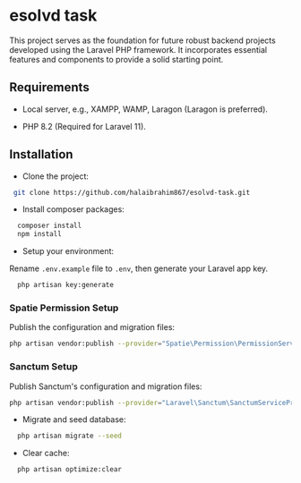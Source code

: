 
# esolvd task
This project serves as the foundation for future robust backend projects developed using the Laravel PHP framework. It incorporates essential features and components to provide a solid starting point.
## Requirements

- Local server, e.g., XAMPP, WAMP, Laragon (Laragon is preferred).

- PHP 8.2 (Required for Laravel 11).

## Installation

- Clone the project:

```bash
 git clone https://github.com/halaibrahim867/esolvd-task.git

```

- Install composer packages:

```bash
  composer install
  npm install
```

- Setup your environment:

Rename `.env.example` file to `.env`, then generate your Laravel app key.


```bash
  php artisan key:generate

```
### Spatie Permission Setup

Publish the configuration and migration files:

```bash
php artisan vendor:publish --provider="Spatie\Permission\PermissionServiceProvider"
```

### Sanctum Setup

Publish Sanctum's configuration and migration files:

```bash
php artisan vendor:publish --provider="Laravel\Sanctum\SanctumServiceProvider"
```


- Migrate and seed database:

```bash
  php artisan migrate --seed
```



- Clear cache:

```bash
  php artisan optimize:clear
```
